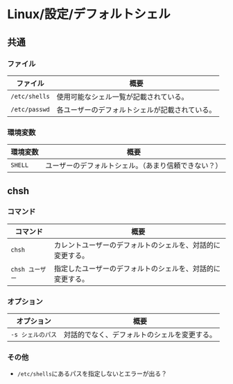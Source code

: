 # Linux/設定/デフォルトシェル

## 共通

### ファイル

| ファイル      | 概要                                           |
| ------------- | ---------------------------------------------- |
| `/etc/shells` | 使用可能なシェル一覧が記載されている。         |
| `/etc/passwd` | 各ユーザーのデフォルトシェルが記載されている。 |

### 環境変数

| 環境変数 | 概要                                                 |
| -------- | ---------------------------------------------------- |
| `SHELL`  | ユーザーのデフォルトシェル。（あまり信頼できない？） |

## chsh

### コマンド

|コマンド|概要|
|---|---|
|`chsh`|カレントユーザーのデフォルトのシェルを、対話的に変更する。|
|`chsh ユーザー`|指定したユーザーのデフォルトのシェルを、対話的に変更する。|

### オプション

| オプション        | 概要                                         |
| ----------------- | -------------------------------------------- |
| `-s シェルのパス` | 対話的でなく、デフォルトのシェルを変更する。 |

### その他

- `/etc/shells`にあるパスを指定しないとエラーが出る？
